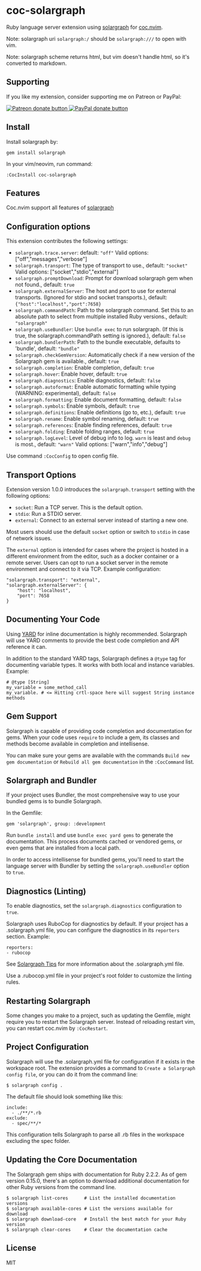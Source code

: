 # coc-solargraph

Ruby language server extension using [solargraph](http://solargraph.org/)
for [coc.nvim](https://github.com/neoclide/coc.nvim).

Note: solargraph uri `solargraph:/` should be `solargraph:///` to open with vim.

Note: solargraph scheme returns html, but vim doesn't handle html, so it's
converted to markdown.

## Supporting

If you like my extension, consider supporting me on Patreon or PayPal:

<a href="https://www.patreon.com/chemzqm"><img src="https://c5.patreon.com/external/logo/become_a_patron_button.png" alt="Patreon donate button" /> </a>
<a href="https://www.paypal.com/paypalme/chezqm"><img src="https://werwolv.net/assets/paypal_banner.png" alt="PayPal donate button" /> </a>

## Install

Install solargraph by:

    gem install solargraph

In your vim/neovim, run command:

    :CocInstall coc-solargraph

## Features

Coc.nvim support all features of [solargraph](https://github.com/castwide/solargraph)

## Configuration options

This extension contributes the following settings:

- `solargraph.trace.server`: default: `"off"`
  Valid options: ["off","messages","verbose"]
- `solargraph.transport`: The type of transport to use., default: `"socket"`
  Valid options: ["socket","stdio","external"]
- `solargraph.promptDownload`: Prompt for download solargraph gem when not found., default: `true`
- `solargraph.externalServer`: The host and port to use for external transports. (Ignored for stdio and socket transports.), default: `{"host":"localhost","port":7658}`
- `solargraph.commandPath`: Path to the solargraph command. Set this to an absolute path to select from multiple installed Ruby versions., default: `"solargraph"`
- `solargraph.useBundler`: Use `bundle exec` to run solargraph. (If this is true, the solargraph.commandPath setting is ignored.), default: `false`
- `solargraph.bundlerPath`: Path to the bundle executable, defaults to 'bundle', default: `"bundle"`
- `solargraph.checkGemVersion`: Automatically check if a new version of the Solargraph gem is available., default: `true`
- `solargraph.completion`: Enable completion, default: `true`
- `solargraph.hover`: Enable hover, default: `true`
- `solargraph.diagnostics`: Enable diagnostics, default: `false`
- `solargraph.autoformat`: Enable automatic formatting while typing (WARNING: experimental), default: `false`
- `solargraph.formatting`: Enable document formatting, default: `false`
- `solargraph.symbols`: Enable symbols, default: `true`
- `solargraph.definitions`: Enable definitions (go to, etc.), default: `true`
- `solargraph.rename`: Enable symbol renaming, default: `true`
- `solargraph.references`: Enable finding references, default: `true`
- `solargraph.folding`: Enable folding ranges, default: `true`
- `solargraph.logLevel`: Level of debug info to log. `warn` is least and `debug` is most., default: `"warn"`
  Valid options: ["warn","info","debug"]

Use command `:CocConfig` to open config file.

## Transport Options

Extension version 1.0.0 introduces the `solargraph.transport` setting with the following options:

- `socket`: Run a TCP server. This is the default option.
- `stdio`: Run a STDIO server.
- `external`: Connect to an external server instead of starting a new one.

Most users should use the default `socket` option or switch to `stdio` in case of network issues.

The `external` option is intended for cases where the project is hosted in a different environment from the editor,
such as a docker container or a remote server. Users can opt to run a socket server in the remote environment and connect
to it via TCP. Example configuration:

    "solargraph.transport": "external",
    "solargraph.externalServer": {
        "host": "localhost",
        "port": 7658
    }

## Documenting Your Code

Using [YARD](http://www.rubydoc.info/gems/yard/file/docs/GettingStarted.md) for inline documentation is highly recommended.
Solargraph will use YARD comments to provide the best code completion and API reference it can.

In addition to the standard YARD tags, Solargraph defines a `@type` tag for documenting variable types. It works with both
local and instance variables. Example:

    # @type [String]
    my_variable = some_method_call
    my_variable. # <= Hitting crtl-space here will suggest String instance methods

## Gem Support

Solargraph is capable of providing code completion and documentation for gems. When your code uses `require` to include a gem, its classes and methods become available in completion and intellisense.

You can make sure your gems are available with the commands `Build new gem documentation` or `Rebuild all gem documentation` in the `:CocCommand` list.

## Solargraph and Bundler

If your project uses Bundler, the most comprehensive way to use your bundled gems is to bundle Solargraph.

In the Gemfile:

    gem 'solargraph', group: :development

Run `bundle install` and use `bundle exec yard gems` to generate the documentation. This process documents cached or vendored gems, or even gems that are installed from a local path.

In order to access intellisense for bundled gems, you'll need to start the language server with Bundler by setting the `solargraph.useBundler` option to `true`.

## Diagnostics (Linting)

To enable diagnostics, set the `solargraph.diagnostics` configuration to `true`.

Solargraph uses RuboCop for diagnostics by default. If your project has a .solargraph.yml file, you can configure the diagnostics in its `reporters` section. Example:

    reporters:
    - rubocop

See [Solargraph Tips](http://solargraph.org/tips) for more information about the .solargraph.yml file.

Use a .rubocop.yml file in your project's root folder to customize the linting rules.

## Restarting Solargraph

Some changes you make to a project, such as updating the Gemfile, might require you to restart the Solargraph server.
Instead of reloading restart vim, you can restart coc.nvim by `:CocRestart`.

## Project Configuration

Solargraph will use the .solargraph.yml file for configuration if it exists in the workspace root. The extension provides
a command to `Create a Solargraph config file`, or you can do it from the command line:

    $ solargraph config .

The default file should look something like this:

    include:
      - ./**/*.rb
    exclude:
      - spec/**/*

This configuration tells Solargraph to parse all .rb files in the workspace excluding the spec folder.

## Updating the Core Documentation

The Solargraph gem ships with documentation for Ruby 2.2.2. As of gem version 0.15.0, there's an option to download additional documentation for other Ruby versions from the command line.

    $ solargraph list-cores      # List the installed documentation versions
    $ solargraph available-cores # List the versions available for download
    $ solargraph download-core   # Install the best match for your Ruby version
    $ solargraph clear-cores     # Clear the documentation cache

## License

MIT
